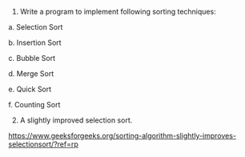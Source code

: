 1. Write a program to implement following sorting techniques:

a. Selection Sort

b. Insertion Sort

c. Bubble Sort

d. Merge Sort

e. Quick Sort

f. Counting Sort

2. A slightly improved selection sort.

https://www.geeksforgeeks.org/sorting-algorithm-slightly-improves-selectionsort/?ref=rp

